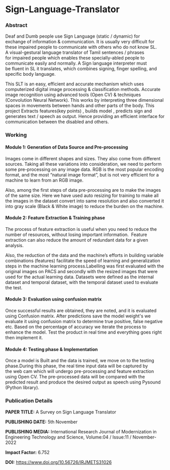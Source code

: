 # Sign-Language-Translator

### Abstract
Deaf and Dumb people use Sign Language (static / dynamic) for exchange of information & communication. It is usually very difficult for these impaired people to communicate with others who do not know SL. A visual-gestural language translator of Tamil sentences / phrases for impaired people which enables these specially-abled people to communicate easily and normally. A Sign language interpreter must be fluent in SL it translates, which combines signing, finger spelling, and specific body language.
  
This SLT is an easy, efficient and accurate mechanism which uses computerized digital image processing & classification methods. Accurate image recognition using advanced tools (Open CV) & techniques (Convolution Neural Network). This works by interpreting three dimensional spaces in movements between hands and other parts of the body. This project Extracts features(key points) , builds model , predicts sign and generates text / speech as output. Hence providing an efficient interface for communication between the disabled and others.

### Working
#### Module 1: Generation of Data Source and Pre-processing
Images come in different shapes and sizes. They also come from different sources. Taking all these variations into consideration, we need to perform some pre-processing on any image data. RGB is the most popular encoding format, and the most “natural image format”, but is not very efficient for a machine to learn from an RGB image. 

Also, among the first steps of data pre-processing are to make the images of the same size. Here we have used auto resizing for training to make all the images in the dataset convert into same resolution and also converted it into gray scale (Black & White image) to reduce the burden on the machine.

#### Module 2: Feature Extraction & Training phase
The process of feature extraction is useful when you need to reduce the number of resources, without losing important information. 
Feature extraction can also reduce the amount of redundant data for a given analysis. 

Also, the reduction of the data and the machine’s efforts in building variable combinations (features) facilitate the speed of learning and generalization steps in the machine learning process.Labelling was first evaluated with the original images on PACS and secondly with the resized images that were used for the actual learning data. Datasets were defined as the internal dataset and temporal dataset, with the temporal dataset used to evaluate the test. 


#### Module 3: Evaluation using confusion matrix
Once successful results are obtained, they are noted, and it is evaluated using Confusion matrix. After predictions save the model weight's we evaluate it using confusion matrix to determine true positive, false negative etc. Based on the percentage of accuracy we iterate the process to enhance the model. Test the product in real time and everything goes right then implement it.

#### Module 4: Testing phase & Implementation
Once a model is Built and the data is trained, we move on to the testing phase.During this phase, the real time input data will be captured by the web cam which will undergo pre-processing and feature extraction using Open CV. The pre-processed data will be compared with the predicted result and produce the desired output as speech using Pysound (Python library).

### Publication Details
**PAPER TITLE:** A Survey on Sign Language Translator

**PUBLISHING DATE:** 5th November

**PUBLISHING MEDIA:** International Research Journal of Modernization in Engineering Technology and Science, Volume:04 / Issue:11 / November-2022

**Impact Factor:** 6.752 

**DOI:** https://www.doi.org/10.56726/IRJMETS31026
